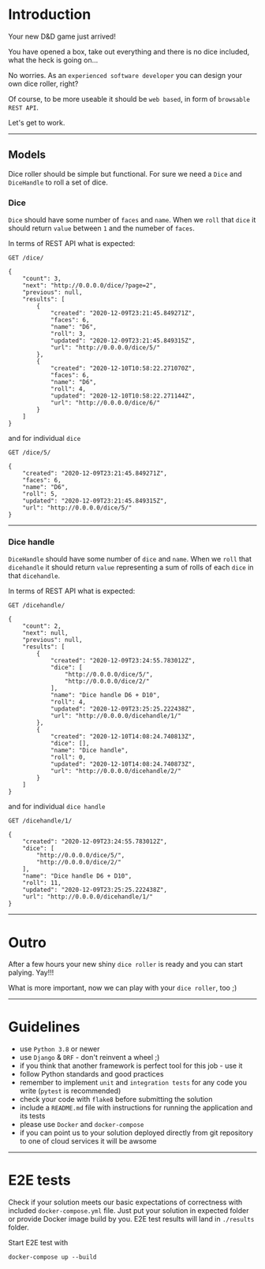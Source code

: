 # Introduction

Your new D&D game just arrived!

You have opened a box, take out everything and there is no dice included, what the heck is going on...

No worries. As an `experienced software developer` you can design your own dice roller, right?

Of course, to be more useable it should be `web based`, in form of `browsable REST API`.

Let's get to work.

---

## Models

Dice roller should be simple but functional.
For sure we need a `Dice` and `DiceHandle` to roll a set of dice.

### Dice

`Dice` should have some number of `faces` and `name`. When we `roll` that `dice` it should return `value` between `1` and the numeber of `faces`.

In terms of REST API what is expected:


    GET /dice/

    {
        "count": 3,
        "next": "http://0.0.0.0/dice/?page=2",
        "previous": null,
        "results": [
            {
                "created": "2020-12-09T23:21:45.849271Z",
                "faces": 6,
                "name": "D6",
                "roll": 3,
                "updated": "2020-12-09T23:21:45.849315Z",
                "url": "http://0.0.0.0/dice/5/"
            },
            {
                "created": "2020-12-10T10:58:22.271070Z",
                "faces": 6,
                "name": "D6",
                "roll": 4,
                "updated": "2020-12-10T10:58:22.271144Z",
                "url": "http://0.0.0.0/dice/6/"
            }
        ]
    }


and for individual `dice`


    GET /dice/5/

    {
        "created": "2020-12-09T23:21:45.849271Z",
        "faces": 6,
        "name": "D6",
        "roll": 5,
        "updated": "2020-12-09T23:21:45.849315Z",
        "url": "http://0.0.0.0/dice/5/"
    }


---

### Dice handle

`DiceHandle` should have some number of `dice` and `name`. When we `roll` that `dicehandle` it should return `value` representing a sum of rolls of each `dice` in that `dicehandle`.

In terms of REST API what is expected:


    GET /dicehandle/

    {
        "count": 2,
        "next": null,
        "previous": null,
        "results": [
            {
                "created": "2020-12-09T23:24:55.783012Z",
                "dice": [
                    "http://0.0.0.0/dice/5/",
                    "http://0.0.0.0/dice/2/"
                ],
                "name": "Dice handle D6 + D10",
                "roll": 4,
                "updated": "2020-12-09T23:25:25.222438Z",
                "url": "http://0.0.0.0/dicehandle/1/"
            },
            {
                "created": "2020-12-10T14:08:24.740813Z",
                "dice": [],
                "name": "Dice handle",
                "roll": 0,
                "updated": "2020-12-10T14:08:24.740873Z",
                "url": "http://0.0.0.0/dicehandle/2/"
            }
        ]
    }


and for individual `dice handle`


    GET /dicehandle/1/

    {
        "created": "2020-12-09T23:24:55.783012Z",
        "dice": [
            "http://0.0.0.0/dice/5/",
            "http://0.0.0.0/dice/2/"
        ],
        "name": "Dice handle D6 + D10",
        "roll": 11,
        "updated": "2020-12-09T23:25:25.222438Z",
        "url": "http://0.0.0.0/dicehandle/1/"
    }


---

# Outro

After a few hours your new shiny `dice roller` is ready and you can start palying. Yay!!!

What is more important, now we can play with your `dice roller`, too ;)

---

# Guidelines

 - use `Python 3.8` or newer
 - use `Django` & `DRF` - don't reinvent a wheel ;)
 - if you think that another framework is perfect tool for this job - use it
 - follow Python standards and good practices
 - remember to implement `unit` and `integration tests` for any code you write (`pytest` is recommended)
 - check your code with `flake8` before submitting the solution
 - include a `README.md` file with instructions for running the application and its tests
 - please use `Docker` and `docker-compose`
 - if you can point us to your solution deployed directly from git repository to one of cloud services it will be awsome


---
# E2E tests

 Check if your solution meets our basic expectations of correctness with included `docker-compose.yml` file.
 Just put your solution in expected folder or provide Docker image build by you.
 E2E test results will land in `./results` folder.

 Start E2E test with
    
    docker-compose up --build

